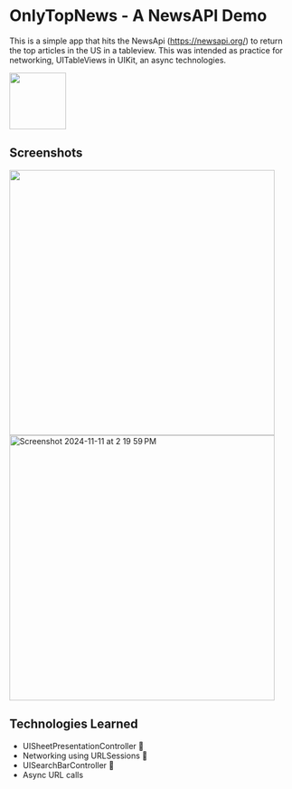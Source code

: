 # OnlyTopNews - A NewsAPI Demo

This is a simple app that hits the NewsApi (https://newsapi.org/) to return the top articles in the US in a tableview. This was intended as practice for networking, UITableViews in 
UIKit, an async technologies. 

<img src="https://github.com/user-attachments/assets/efeeae53-1a41-4dea-b471-543940fa9f06" width="100" />

## Screenshots
<img src="https://github.com/user-attachments/assets/5d3d7083-aee7-42f6-b1d1-1728366970cc" width="469" />

<img alt="Screenshot 2024-11-11 at 2 19 59 PM" src="https://github.com/user-attachments/assets/bd7a13ae-f56b-4a33-8471-9ca50b1f0d48 " width="469">

## Technologies Learned
- UISheetPresentationController 📄
- Networking using URLSessions 🛜
- UISearchBarController 🔎
- Async URL calls  
